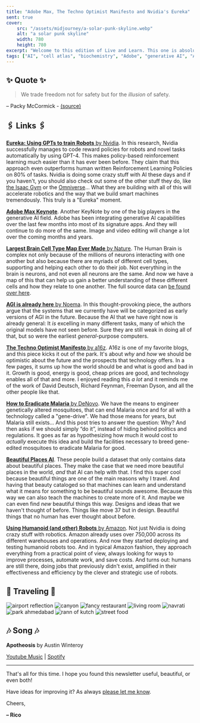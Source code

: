 ```yaml
---
title: "Adobe Max, The Techno Optimist Manifesto and Nvidia's Eureka"
sent: true
cover:
    src: "/assets/midjourney/a-solar-punk-skyline.webp"
    alt: "a solar punk skyline"
    width: 780
    height: 780
excerpt: "Welcome to this edition of Live and Learn. This one is absolutely packed because a lot has happened in the last 2 weeks. Adobe had its Max Conference, Nvidia is successfully training Robots within a simulation, and the biggest brain cell-type catalog has been released. And this is not even all… As always, I hope you enjoy this Edition of Live and Learn."
tags: ["AI", "cell atlas", "biochemistry", "Adobe", "generative AI", "AGI", "techno-optimism", "a16z", "future"]
---
```


## ✨ Quote ✨

> We trade freedom not for safety but for the *illusion* of safety.

– Packy McCormick - [(source)](https://www.notboring.co/p/riskophilia?publication_id=10025&post_id=138027499)

## 🖇️ Links 🖇️

[**Eureka: Using GPTs to train Robots** by Nvidia](https://blogs.nvidia.com/blog/2023/10/20/eureka-robotics-research/). In this research, Nvidia successfully manages to code reward policies for robots and novel tasks automatically by using GPT-4. This makes policy-based reinforcement learning much easier than it has ever been before. They claim that this approach even outperforms human written Reinforcement Learning Policies on 80% of tasks. Nvidia is doing some crazy stuff with AI these days and if you haven't, you should also check out some of the other stuff they do, like [the Isaac Gym](https://developer.nvidia.com/isaac-gym) or the [Omniverse](https://developer.nvidia.com/omniverse)... What they are building with all of this will accelerate robotics and the way that we build smart machines tremendously. This truly is a "Eureka" moment.

[**Adobe Max Keynote**](https://www.youtube.com/watch?app=desktop&v=1tbrJNP5Cjk). Another KeyNote by one of the big players in the generative AI field. Adobe has been integrating generative AI capabilities over the last few months into most of its signature apps. And they will continue to do more of the same. Image and video editing will change a lot over the coming months and years.

[**Largest Brain Cell Type Map Ever Made** by Nature](https://www.nature.com/articles/d41586-023-03192-2). The Human Brain is complex not only because of the millions of neurons interacting with one another but also because there are myriads of different cell types, supporting and helping each other to do their job. Not everything in the brain is neurons, and not even all neurons are the same. And now we have a map of this that can help us gain a better understanding of these different cells and how they relate to one another. The full source data can [be found over here](https://nemoarchive.org/).

[**AGI is already here** by Noema](https://www.noemamag.com/artificial-general-intelligence-is-already-here/). In this thought-provoking piece, the authors argue that the systems that we currently have will be categorized as early versions of AGI in the future. Because the AI that we have right now is already general: It *is* excelling in many different tasks, many of which the original models have not seen before. Sure they are still weak in doing all of that, but so were the earliest *general*-purpose computers. 

[**The Techno Optimist Manifesto** by a16z](https://a16z.com/the-techno-optimist-manifesto/). A16z is one of my favorite blogs, and this piece kicks it out of the park. It's about *why* and *how* we should be optimistic about the future and the prospects that technology offers. In a few pages, it sums up how the world should be and what is good and bad in it. Growth is good, energy is good, cheap prices are good, and technology enables all of that and more. I enjoyed reading this *a lot* and it reminds me of the work of David Deutsch, Richard Feynman, Freeman Dyson, and all the other people like that.

[**How to Eradicate Malaria** by DeNovo](https://denovo.substack.com/p/will-no-one-rid-me-of-this-turbulent?publication_id=360716&post_id=137851347). We have the means to engineer genetically altered mosquitoes, that can end Malaria once and for all with a technology called a "gene-drive". We had those means for years, but Malaria still exists... And this post tries to answer the question: Why? And then asks if we should simply “do it”, instead of hiding behind politics and regulations. It goes as far as hypothesizing how much it would cost to *actually* execute this idea and build the facilities necessary to breed gene-edited mosquitoes to eradicate Malaria for good.

[**Beautiful Places AI**](https://beautifulplaces.ai/). These people build a dataset that only contains data about beautiful places. They make the case that we need more beautiful places in the world, *and* that AI can help with that. I find this super cool because beautiful things are one of the main reasons why I travel. And having that beauty cataloged so that machines can learn and understand what it means for something to be beautiful sounds awesome. Because this way we can also teach the machines to create more of it. And maybe we can even find *new* beautiful things this way. Designs and ideas that we haven't thought of before. Things like move 37 but in design. Beautiful things that no human has ever thought about before. 

[**Using Humanoid (and other) Robots** by Amazon](https://www.aboutamazon.com/news/operations/amazon-introduces-new-robotics-solutions). Not just Nvidia is doing crazy stuff with robotics. Amazon already uses over 750,000 across its different warehouses and operations. And now they started deploying and testing humanoid robots too. And in typical Amazon fashion, they approach everything from a practical point of view, always looking for ways to improve processes, automate work, and save costs. And turns out: humans are still there, doing jobs that previously didn't exist, amplified in their effectiveness and efficiency by the clever and strategic use of robots. 


## 🌌 Traveling 🌌

![airport reflection](/assets/newsletter/india-2023/airport-reflection.webp)
![canyon](/assets/newsletter/india-2023/canyon.webp)
![fancy restaurant](/assets/newsletter/india-2023/fancy-restaurant.webp)
![living room](/assets/newsletter/india-2023/living-room.webp)
![navrati](/assets/newsletter/india-2023/navrati.webp)
![park ahmedabad](/assets/newsletter/india-2023/park-ahmedabad.webp)
![rann of kutch](/assets/newsletter/india-2023/rann-of-kutch.webp)
![street food](/assets/newsletter/india-2023/street-food.webp)

## 🎶 Song 🎶

**Apotheosis** by Austin Winteroy 

[Youtube Music](https://music.youtube.com/watch?v=eEoyonBXGrc) | [Spotify](https://open.spotify.com/track/6NlKpIgOeU0y4puwrTFI2w)

---

That's all for this time. I hope you found this newsletter useful, beautiful, or even both!

Have ideas for improving it? As always [please let me know](https://airtable.com/shro1VeyG4lkNXkx2). 

Cheers,

**– Rico**